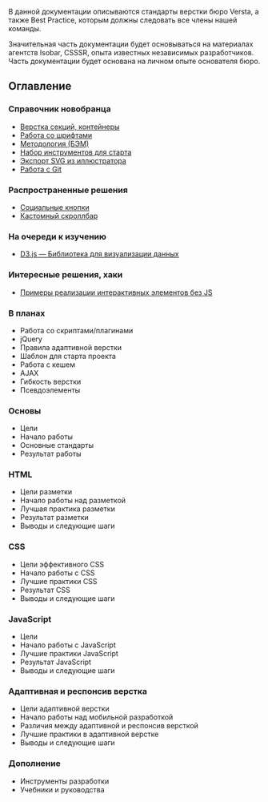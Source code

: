 В данной документации описываются стандарты верстки бюро Versta, а также Best Practice, которым должны следовать все члены нашей команды.

Значительная часть документации будет основываться на материалах агентств Isobar, CSSSR, опыта известных независимых разработчиков. Часть документации будет основана на личном опыте основателя бюро.

## Оглавление

### Справочник новобранца
* [Верстка секций, контейнеры](Верстка-секций/)
* [Работа со шрифтами](Шрифты/)
* [Методология (БЭМ)](БЭМ/)
* [Набор инструментов для старта](Набор-инструментов-для-старта/)
* [Экспорт SVG из иллюстратора](Экспорт-SVG-из-иллюстратора/)
* [Работа с Git](Git/)

### Распространенные решения
* [Социальные кнопки](Социальные-кнопки)
* [Кастомный скроллбар](https://github.com/gromo/jquery.scrollbar)

### На очереди к изучению
* [D3.js — Библиотека для визуализации данных](https://d3js.org/)

### Интересные решения, хаки
* [Примеры реализации интерактивных элементов без JS](https://github.com/you-dont-need/You-Dont-Need-JavaScript)

### В планах
* Работа со скриптами/плагинами
* jQuery
* Правила адаптивной верстки
* Шаблон для старта проекта
* Работа с кешем
* AJAX
* Гибкость верстки
* Псевдоэлементы

### Основы
* Цели
* Начало работы
* Основные стандарты
* Результат работы

### HTML
* Цели разметки
* Начало работы над разметкой
* Лучшая практика разметки
* Результат разметки
* Выводы и следующие шаги

### CSS
* Цели эффективного CSS
* Начало работы с CSS
* Лучшие практики CSS
* Результат CSS
* Выводы и следующие шаги

### JavaScript
* Цели
* Начало работы с JavaScript
* Лучшие практики JavaScript
* Результат JavaScript
* Выводы и следующие шаги

### Адаптивная и респонсив верстка
* Цели адаптивной верстки
* Начало работы над мобильной разработкой
* Различия между адаптивной и респонсив версткой
* Лучшие практики в адаптивной верстке
* Выводы и следующие шаги

### Дополнение
* Инструменты разработки
* Учебники и руководства